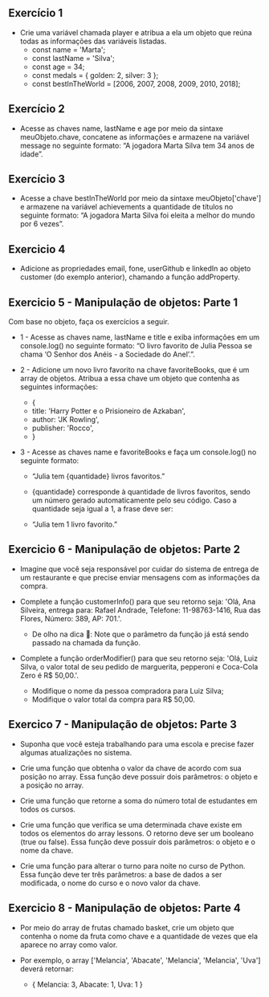 ## Exercício 1
- Crie uma variável chamada player e atribua a ela um objeto que reúna todas as informações das variáveis listadas.
    * const name = 'Marta';
    * const lastName = 'Silva';
    * const age = 34;
    * const medals = { golden: 2, silver: 3 };
    * const bestInTheWorld = [2006, 2007, 2008, 2009, 2010, 2018];

## Exercício 2
- Acesse as chaves name, lastName e age por meio da sintaxe meuObjeto.chave, concatene as informações e armazene na variável message no seguinte formato: “A jogadora Marta Silva tem 34 anos de idade”.

## Exercício 3
- Acesse a chave bestInTheWorld por meio da sintaxe meuObjeto['chave'] e armazene na variável achievements a quantidade de títulos no seguinte formato: “A jogadora Marta Silva foi eleita a melhor do mundo por 6 vezes”.

## Exercicio 4 
- Adicione as propriedades email, fone, userGithub e linkedIn ao objeto customer (do exemplo anterior), chamando a função addProperty.

## Exercicio 5 - Manipulação de objetos: Parte 1
Com base no objeto, faça os exercícios a seguir.

- 1 - Acesse as chaves name, lastName e title e exiba informações em um console.log() no seguinte formato: “O livro favorito de Julia Pessoa se chama ‘O Senhor dos Anéis - a Sociedade do Anel’.”.

- 2 - Adicione um novo livro favorito na chave favoriteBooks, que é um array de objetos. Atribua a essa chave um objeto que contenha as seguintes informações:

    * {
    * title: 'Harry Potter e o Prisioneiro de Azkaban',
    * author: 'JK Rowling',
    * publisher: 'Rocco',
    * }

- 3 - Acesse as chaves name e favoriteBooks e faça um console.log() no seguinte formato:

    * “Julia tem {quantidade} livros favoritos.”

    * {quantidade} corresponde à quantidade de livros favoritos, sendo um número gerado automaticamente pelo seu código. Caso a quantidade seja igual a 1, a frase deve ser:

    * “Julia tem 1 livro favorito.”

## Exercicio 6 - Manipulação de objetos: Parte 2
- Imagine que você seja responsável por cuidar do sistema de entrega de um restaurante e que precise enviar mensagens com as informações da compra. 

- Complete a função customerInfo() para que seu retorno seja: 'Olá, Ana Silveira, entrega para: Rafael Andrade, Telefone: 11-98763-1416, Rua das Flores, Número: 389, AP: 701.'.
    * De olho na dica 👀: Note que o parâmetro da função já está sendo passado na chamada da função.

- Complete a função orderModifier() para que seu retorno seja: 'Olá, Luiz Silva, o valor total de seu pedido de marguerita, pepperoni e Coca-Cola Zero é R$ 50,00.'.
    * Modifique o nome da pessoa compradora para Luiz Silva;
    * Modifique o valor total da compra para R$ 50,00.

## Exercico 7 - Manipulação de objetos: Parte 3
- Suponha que você esteja trabalhando para uma escola e precise fazer algumas atualizações no sistema.

- Crie uma função que obtenha o valor da chave de acordo com sua posição no array. Essa função deve possuir dois parâmetros: o objeto e a posição no array.

- Crie uma função que retorne a soma do número total de estudantes em todos os cursos.

- Crie uma função que verifica se uma determinada chave existe em todos os elementos do array lessons. O retorno deve ser um booleano (true ou false). Essa função deve possuir dois parâmetros: o objeto e o nome da chave.

- Crie uma função para alterar o turno para noite no curso de Python. Essa função deve ter três parâmetros: a base de dados a ser modificada, o nome do curso e o novo valor da chave.

## Exercicio 8 - Manipulação de objetos: Parte 4
- Por meio do array de frutas chamado basket, crie um objeto que contenha o nome da fruta como chave e a quantidade de vezes que ela aparece no array como valor.

- Por exemplo, o array ['Melancia', 'Abacate', 'Melancia', 'Melancia', 'Uva'] deverá retornar:
    * { Melancia: 3, Abacate: 1, Uva: 1 }

